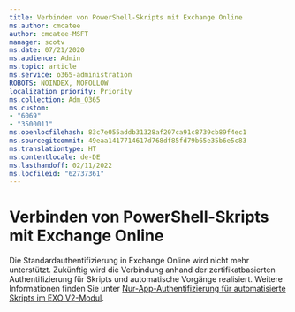 ```yaml
---
title: Verbinden von PowerShell-Skripts mit Exchange Online
ms.author: cmcatee
author: cmcatee-MSFT
manager: scotv
ms.date: 07/21/2020
ms.audience: Admin
ms.topic: article
ms.service: o365-administration
ROBOTS: NOINDEX, NOFOLLOW
localization_priority: Priority
ms.collection: Adm_O365
ms.custom:
- "6069"
- "3500011"
ms.openlocfilehash: 83c7e055addb31328af207ca91c8739cb89f4ec1
ms.sourcegitcommit: 49eaa1417714617d768df85fd79b65e35b6e5c83
ms.translationtype: HT
ms.contentlocale: de-DE
ms.lasthandoff: 02/11/2022
ms.locfileid: "62737361"
---
```

# <a name="connecting-powershell-scripts-to-exchange-online"></a>Verbinden von PowerShell-Skripts mit Exchange Online

Die Standardauthentifizierung in Exchange Online wird nicht mehr unterstützt. Zukünftig wird die Verbindung anhand der zertifikatbasierten Authentifizierung für Skripts und automatische Vorgänge realisiert. Weitere Informationen finden Sie unter [Nur-App-Authentifizierung für automatisierte Skripts im EXO V2-Modul](https://docs.microsoft.com/powershell/exchange/app-only-auth-powershell-v2).